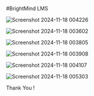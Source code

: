 #BrightMind LMS

![Screenshot 2024-11-18 004226](https://github.com/user-attachments/assets/0fcc541a-c4c3-4232-b2a4-9a21d17f9d5e)


![Screenshot 2024-11-18 003602](https://github.com/user-attachments/assets/7b84495b-631a-41d3-a751-656ba5ec87e2)


![Screenshot 2024-11-18 003805](https://github.com/user-attachments/assets/e5960606-0f3b-4109-95cd-c4d83ca766a7)


![Screenshot 2024-11-18 003908](https://github.com/user-attachments/assets/517c6ebc-9a18-4cb1-a752-09adf637b153)


![Screenshot 2024-11-18 004107](https://github.com/user-attachments/assets/8b92ccb8-7aff-4664-9b27-376f97da09b5)

![Screenshot 2024-11-18 005303](https://github.com/user-attachments/assets/85b9f737-99aa-40f8-8528-a706737daeb1)

Thank You !
